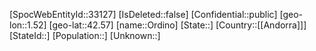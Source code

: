 ﻿---
location: [42.57,1.52]
type: City
tags:
- geo/City
---

[SpocWebEntityId::33127]
[IsDeleted::false]
[Confidential::public]
[geo-lon::1.52]
[geo-lat::42.57]
[name::Ordino]
[State::]
[Country::[[Andorra]]]
[StateId::]
[Population::]
[Unknown::]

